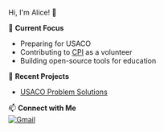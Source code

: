 Hi, I'm Alice! 👋

🌱 **Current Focus**  
- Preparing for USACO
- Contributing to [CPI](https://joincpi.org/) as a volunteer
- Building open-source tools for education  

🚀 **Recent Projects**  
- [USACO Problem Solutions](https://github.com/alicelee2735/usaco-solutions)  

📫 **Connect with Me**  
[![Gmail](https://img.shields.io/badge/Gmail-D14836?style=flat&logo=gmail&logoColor=white)](mailto:lichoiyin@gmail.com)
